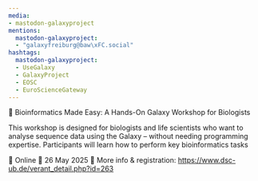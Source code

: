 ```yaml
---
media:
- mastodon-galaxyproject
mentions:
  mastodon-galaxyproject:
  - "galaxyfreiburg@baw\xFC.social"
hashtags:
  mastodon-galaxyproject:
  - UseGalaxy
  - GalaxyProject
  - EOSC
  - EuroScienceGateway
---
```

📣 Bioinformatics Made Easy: A Hands-On Galaxy Workshop for Biologists

This workshop is designed for biologists and life scientists who want
to analyse sequence data using the Galaxy – without needing programming expertise.
Participants will learn how to perform key bioinformatics tasks

📍 Online
📅 26 May 2025
🔗 More info & registration: https://www.dsc-ub.de/verant_detail.php?id=263